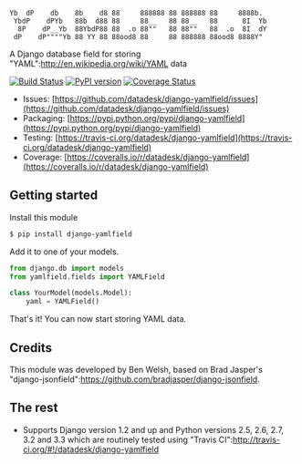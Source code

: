 <pre><code>Yb  dP    db    8b    d8 88     888888 88 888888 88     8888b.  
 YbdP    dPYb   88b  d88 88     88__   88 88__   88      8I  Yb 
  8P    dP__Yb  88YbdP88 88  .o 88""   88 88""   88  .o  8I  dY 
 dP    dP""""Yb 88 YY 88 88ood8 88     88 888888 88ood8 8888Y"  </code></pre>

A Django database field for storing "YAML":http://en.wikipedia.org/wiki/YAML data

[![Build Status](https://travis-ci.org/datadesk/django-yamlfield.png?branch=master)](https://travis-ci.org/datadesk/django-yamlfield)
[![PyPI version](https://badge.fury.io/py/django-yamlfield.png)](http://badge.fury.io/py/django-yamlfield)
[![Coverage Status](https://coveralls.io/repos/datadesk/django-yamlfield/badge.png?branch=master)](https://coveralls.io/r/datadesk/django-yamlfield?branch=master)

* Issues: [https://github.com/datadesk/django-yamlfield/issues](https://github.com/datadesk/django-yamlfield/issues)
* Packaging: [https://pypi.python.org/pypi/django-yamlfield](https://pypi.python.org/pypi/django-yamlfield)
* Testing: [https://travis-ci.org/datadesk/django-yamlfield](https://travis-ci.org/datadesk/django-yamlfield)
* Coverage: [https://coveralls.io/r/datadesk/django-yamlfield](https://coveralls.io/r/datadesk/django-yamlfield)

Getting started
---------------

Install this module

```bash
$ pip install django-yamlfield
```

Add it to one of your models.

```python
from django.db import models
from yamlfield.fields import YAMLField

class YourModel(models.Model):
    yaml = YAMLField()
```

That's it! You can now start storing YAML data.

Credits
-------

This module was developed by Ben Welsh, based on Brad Jasper's "django-jsonfield":https://github.com/bradjasper/django-jsonfield.

The rest
--------

* Supports Django version 1.2 and up and Python versions 2.5, 2.6, 2.7, 3.2 and 3.3 which are routinely tested using "Travis CI":http://travis-ci.org/#!/datadesk/django-yamlfield
